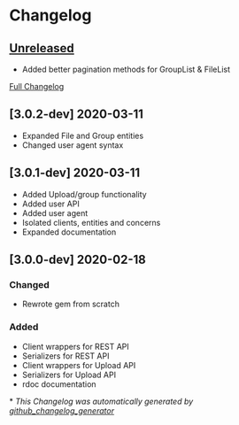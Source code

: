 # Changelog

## [Unreleased](https://github.com/uploadcare/uploadcare-ruby-next/tree/develop)

- Added better pagination methods for GroupList & FileList

[Full Changelog](https://github.com/uploadcare/uploadcare-ruby-next/compare/0baded5593869f1d741f0fff22c58814970726b2...HEAD)

## [3.0.2-dev] 2020-03-11

- Expanded File and Group entities
- Changed user agent syntax

## [3.0.1-dev] 2020-03-11

- Added Upload/group functionality
- Added user API
- Added user agent
- Isolated clients, entities and concerns
- Expanded documentation
## [3.0.0-dev] 2020-02-18
### Changed
- Rewrote gem from scratch

### Added

- Client wrappers for REST API
- Serializers for REST API
- Client wrappers for Upload API
- Serializers for Upload API
- rdoc documentation

\* *This Changelog was automatically generated by [github_changelog_generator](https://github.com/github-changelog-generator/github-changelog-generator)*
